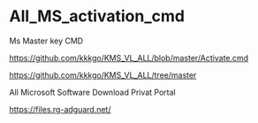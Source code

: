 # All_MS_activation_cmd
Ms Master key CMD


https://github.com/kkkgo/KMS_VL_ALL/blob/master/Activate.cmd

https://github.com/kkkgo/KMS_VL_ALL/tree/master


All Microsoft Software Download Privat Portal

https://files.rg-adguard.net/
